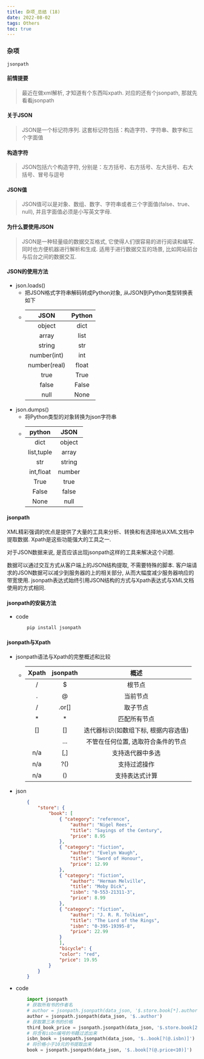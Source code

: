 ```yaml
---
title: 杂项_总结 (18)
date: 2022-08-02
tags: Others
toc: true
---
```


### 杂项
    jsonpath

<!-- more -->

#### 前情提要
> 最近在做xml解析, 才知道有个东西叫xpath. 对应的还有个jsonpath, 那就先看看jsonpath

#### 关于JSON
> JSON是一个标记符序列. 这套标记符包括：构造字符、字符串、数字和三个字面值

#### 构造字符
> JSON包括六个构造字符, 分别是：左方括号、右方括号、左大括号、右大括号、冒号与逗号

#### JSON值
> JSON值可以是对象、数组、数字、字符串或者三个字面值(false、true、null), 并且字面值必须是小写英文字母. 

#### 为什么要使用JSON
> JSON是一种轻量级的数据交互格式, 它使得人们很容易的进行阅读和编写. 同时也方便机器进行解析和生成. 适用于进行数据交互的场景, 比如网站前台与后台之间的数据交互. 

#### JSON的使用方法
- json.loads()
    * 把JSON格式字符串解码转成Python对象, 从JSON到Python类型转换表如下
    * <table><thead><tr><th style="text-align:center">JSON</th><th style="text-align:center">Python</th></tr></thead><tbody><tr><td style="text-align:center">object</td><td style="text-align:center">dict</td></tr><tr><td style="text-align:center">array</td><td style="text-align:center">list</td></tr><tr><td style="text-align:center">string</td><td style="text-align:center">str</td></tr><tr><td style="text-align:center">number(int)</td><td style="text-align:center">int</td></tr><tr><td style="text-align:center">number(real)</td><td style="text-align:center">float</td></tr><tr><td style="text-align:center">true</td><td style="text-align:center">True</td></tr><tr><td style="text-align:center">false</td><td style="text-align:center">False</td></tr><tr><td style="text-align:center">null</td><td style="text-align:center">None</td></tr></tbody></table>
- json.dumps()
    * 将Python类型的对象转换为json字符串
    * <table><thead><tr><th style="text-align:center">python</th><th style="text-align:center">JSON</th></tr></thead><tbody><tr><td style="text-align:center">dict</td><td style="text-align:center">object</td></tr><tr><td style="text-align:center">list,tuple</td><td style="text-align:center">array</td></tr><tr><td style="text-align:center">str</td><td style="text-align:center">string</td></tr><tr><td style="text-align:center">int,float</td><td style="text-align:center">number</td></tr><tr><td style="text-align:center">True</td><td style="text-align:center">true</td></tr><tr><td style="text-align:center">False</td><td style="text-align:center">false</td></tr><tr><td style="text-align:center">None</td><td style="text-align:center">null</td></tr></tbody></table>

#### jsonpath

XML精彩强调的优点是提供了大量的工具来分析、转换和有选择地从XML文档中提取数据. Xpath是这些功能强大的工具之一. 

对于JSON数据来说, 是否应该出现jsonpath这样的工具来解决这个问题. 

数据可以通过交互方式从客户端上的JSON结构提取, 不需要特殊的脚本. 
客户端请求的JSON数据可以减少到服务器的上的相关部分, 从而大幅度减少服务器响应的带宽使用. 
jsonpath表达式始终引用JSON结构的方式与Xpath表达式与XML文档使用的方式相同. 

#### jsonpath的安装方法
- code
    ```bash
        pip install jsonpath
    ```

#### jsonpath与Xpath
- jsonpath语法与Xpath的完整概述和比较
    * <table><thead><tr><th style="text-align:center">Xpath</th><th style="text-align:center">jsonpath</th><th style="text-align:center">概述</th></tr></thead><tbody><tr><td style="text-align:center">/</td><td style="text-align:center">$</td><td style="text-align:center">根节点</td></tr><tr><td style="text-align:center">.</td><td style="text-align:center">@</td><td style="text-align:center">当前节点</td></tr><tr><td style="text-align:center">/</td><td style="text-align:center">.or[]</td><td style="text-align:center">取子节点</td></tr><tr><td style="text-align:center">*</td><td style="text-align:center">*</td><td style="text-align:center">匹配所有节点</td></tr><tr><td style="text-align:center">[]</td><td style="text-align:center">[]</td><td style="text-align:center">迭代器标识(如数组下标, 根据内容选值)</td></tr><tr><td style="text-align:center"><td style="text-align:center">...</td><td style="text-align:center">不管在任何位置, 选取符合条件的节点</td></tr><tr><td style="text-align:center">n/a</td><td style="text-align:center">[,]</td><td style="text-align:center">支持迭代器中多选</td></tr><tr><td style="text-align:center">n/a</td><td style="text-align:center">?()</td><td style="text-align:center">支持过滤操作</td></tr><tr><td style="text-align:center">n/a</td><td style="text-align:center">()</td><td style="text-align:center">支持表达式计算</td></tr></tbody></table>
- json
    ```json
        { 
            "store": {
                "book": [
                    { "category": "reference",
                        "author": "Nigel Rees",
                        "title": "Sayings of the Century",
                        "price": 8.95
                    },
                    { "category": "fiction",
                        "author": "Evelyn Waugh",
                        "title": "Sword of Honour",
                        "price": 12.99
                    },
                    { "category": "fiction",
                        "author": "Herman Melville",
                        "title": "Moby Dick",
                        "isbn": "0-553-21311-3",
                        "price": 8.99
                    },
                    { "category": "fiction",
                        "author": "J. R. R. Tolkien",
                        "title": "The Lord of the Rings",
                        "isbn": "0-395-19395-8",
                        "price": 22.99
                    }
                    ],
                    "bicycle": {
                    "color": "red",
                    "price": 19.95
                }
            }
        }
    ```
- code
    ```python
        import jsonpath
        # 获取所有书的作者名
        # author = jsonpath.jsonpath(data_json, '$.store.book[*].author')
        author = jsonpath.jsonpath(data_json, '$..author')
        # 获取第三本书的价格
        third_book_price = jsonpath.jsonpath(data_json, '$.store.book[2].price')
        # 将含有isbn编号的书籍过滤出来
        isbn_book = jsonpath.jsonpath(data_json, '$..book[?(@.isbn)]')
        # 将价格小于10元的书提取出来
        book = jsonpath.jsonpath(data_json, '$..book[?(@.price<10)]')
    ```















